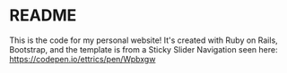 # README

This is the code for my personal website! It's created with Ruby on Rails, Bootstrap, and the template is from a Sticky Slider Navigation seen here: https://codepen.io/ettrics/pen/Wpbxgw